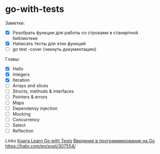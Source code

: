 # go-with-tests
Заметки:
- [x] Разобрать функции для работы со строками в станартной библиотеке
- [x] Написать тесты для этих функций
- [ ] go test -cover (чекнуть документацию)

Главы:
- [x] Hello
- [x] Integers
- [x] Iteration
- [ ] Arrays and slices
- [ ] Structs, methods & interfaces
- [ ] Pointers & errors
- [ ] Maps
- [ ] Dependensy injection
- [ ] Mocking
- [ ] Concurrency
- [ ] Select
- [ ] Reflection

Links
[Книга Learn Go with Tests](https://quii.gitbook.io/learn-go-with-tests/)
[Введение в программирование на Go](http://golang-book.ru/)
https://habr.com/en/post/307554/
